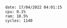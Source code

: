 

                date: 17/04/2022 04:01:15
                cpu: 0.1%
                ram: 18.5%
                cycles: 1140

                         